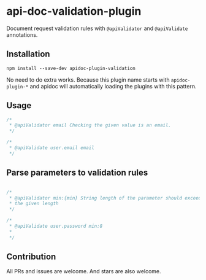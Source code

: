 # api-doc-validation-plugin
Document request validation rules with `@apiValidator` and
`@apiValidate` annotations.

## Installation

```
npm install --save-dev apidoc-plugin-validation
```

No need to do extra works. Because this plugin name starts with
`apidoc-plugin-*` and apidoc will automatically loading the
plugins with this pattern.

## Usage

```js
/*
 * @apiValidator email Checking the given value is an email.
 */

/*
 * @apiValidate user.email email
 */

```

## Parse parameters to validation rules

```js

/*
 * @apiValidator min:{min} String length of the parameter should exceed
 * the given length
 */

/*
 * @apiValidate user.password min:8
 *
 */

```

## Contribution

All PRs and issues are welcome. And stars are also welcome.
